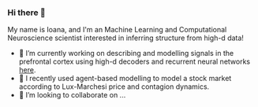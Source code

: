 ### Hi there 👋

My name is Ioana, and I'm an Machine Learning and Computational Neuroscience scientist interested in inferring structure from high-d data!

- 🔭 I’m currently working on describing and modelling signals in the prefrontal cortex using high-d decoders and recurrent neural networks [here](https://www.biorxiv.org/content/10.1101/2022.09.26.509463v2).
- 🌱 I recently used agent-based modelling to model a stock market according to Lux-Marchesi price and contagion dynamics.
- 👯 I’m looking to collaborate on ...

<!--
**iocalangiu/iocalangiu** is a ✨ _special_ ✨ repository because its `README.md` (this file) appears on your GitHub profile.

Here are some ideas to get you started:

- 🔭 I’m currently working on ...
- 🌱 I’m currently learning ...
- 👯 I’m looking to collaborate on ...
- 🤔 I’m looking for help with ...
- 💬 Ask me about ...
- 📫 How to reach me: ...
- 😄 Pronouns: ...
- ⚡ Fun fact: ...
-->
